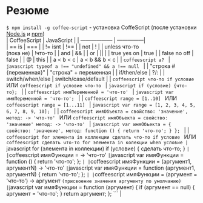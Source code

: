 # Резюме

`$ npm install -g coffee-script` - установка CoffeScript (после установки [Node.js](http://nodejs.org/) и [npm](http://npmjs.org/))    
| CoffeeScript | JavaScript |
| —————— | —————|        
| == is | === |
| != isnt | !== |
| not | ! |
| unless что-то   
  (пока не) | !что-то |
| and | && |
| or | || |
| true yes on | true |
| false no off | false |
| @ | this |
| a < b < c | a < b && b < c |
| ```coffeescript
            a?
            ``` | ```javascript
            typeof a !== "undefined" && a !== null
            ``` |
| "строка #{переменная}" | "строка" + переменная |
| if/then/else | ?/: |
| switch/when/else | switch/case/default |
| ```coffeescript
            что-то if условие
            ```
            ИЛИ
            ```coffeescript
            if условие что-то
            ``` | ```javascript
            if (условие) {что-то};
            ``` |
| ```coffeescript
            имяПеременной = 'что-то'
            ``` | ```javascript
            var имяПеременной = 'что-то';
            ``` |
| ```coffeescript
            range = [1..10]
            ```
            ИЛИ
            ```coffeescript
            range = [1...11]
            ``` | ```javascript
            var range = [1, 2, 3, 4, 5, 6, 7, 8, 9, 10];
            ``` |
 | ```coffeescript
            имяОбъекта = свойство: 'значение', метод: -> 'что-то'
            ```
            ИЛИ
            ```coffeescript
            имяОбъекта =
                свойство: 'значение'
                метод: -> 'что-то'
            ``` | ```javascript
            var имяОбъекта = {
                свойство: 'значение',
                метод: function () {
                    return 'что-то';
                }
            };
            ``` | 
| ```coffeescript
            for элемента in коллекции
                сделать что-то if условие
            ```
            ИЛИ
            ```coffeescript
            сделать что-то for элемента in колекции when условие | ```javascript
            for (элемента in коллекции)
                if (условие) {
                    сделать что-то;
                }
            ``` | 
| ```coffeescript
            имяФункции = -> 'что-то'
            ``` | ```javascript
            var имяФункции = function () {
            return 'что-то';
            };
            ``` |
| ```coffeescript
            имяФункции = (аргумент1, аргументN) -> 'что-то'
            ``` | ```javascript
            var имяФункции = function (аргумент1, аргументN) {
                return 'что-то';
            };
            ``` |
| ```coffeescript
            имяФункции = (аргумент = 'что-то') -> аргумент
            ```
            (присвоение значения аргументу по умолчанию) | ```javascript
            var имяФункции = function (аргумент) {
                if (аргумент == null) {
                    аргумент = 'что-то';
                }
                return аргумент;
            };
            ``` |